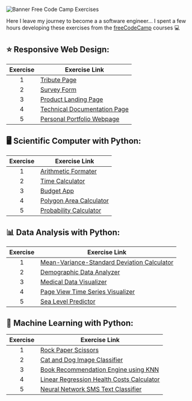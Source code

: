 ![Banner Free Code Camp Exercises](https://user-images.githubusercontent.com/57842220/129662511-46125cfd-4c33-4f75-a60b-139e1f94ac90.png)

Here I leave my journey to become a a software engineer... I spent a few hours developing these exercises from the [freeCodeCamp](https://www.freecodecamp.org/) courses 💻

## ⭐ Responsive Web Design:

Exercise  | Exercise Link
:-------: | ------
1         | [Tribute Page](https://codepen.io/wollieliza/pen/QWgLLPy)
2         | [Survey Form](https://codepen.io/wollieliza/pen/PojPjpe)
3         | [Product Landing Page](https://codepen.io/wollieliza/details/zYzvQje)
4         | [Technical Documentation Page](https://codepen.io/wollieliza/pen/BaZJGqW)
5         | [Personal Portfolio Webpage](https://codepen.io/wollieliza/pen/ZEyxOXJ)

## 🖥️ Scientific Computer with Python: 

Exercise  | Exercise Link
:-------: | ------
1         | [Arithmetic Formater](https://github.com/wollieliza/freecodecamp-python-exercises/tree/main/scientific-computer-with-python/boilerplate-arithmetic-formater)
2         | [Time Calculator](https://github.com/wollieliza/freecodecamp-python-exercises/tree/main/scientific-computer-with-python/boilerplate-time-calculator)
3         | [Budget App](https://github.com/wollieliza/freecodecamp-python-exercises/tree/main/scientific-computer-with-python/boilerplate-budget-app)
4         | [Polygon Area Calculator](https://github.com/wollieliza/freecodecamp-python-exercises/tree/main/scientific-computer-with-python/boilerplate-polygon-area-calculator)
5         | [Probability Calculator](https://github.com/wollieliza/freecodecamp-python-exercises/tree/main/scientific-computer-with-python/boilerplate-probability-calculator)

## 📊 Data Analysis with Python:

Exercise  | Exercise Link
:-------: | ------
1         | [Mean-Variance-Standard Deviation Calculator](https://github.com/wollieliza/freecodecamp-python-exercises/tree/main/data-analysis-with-python/boilerplate-mean-variance-standard-deviation-calculator)
2         | [Demographic Data Analyzer](https://github.com/wollieliza/freecodecamp-python-exercises/tree/main/data-analysis-with-python/boilerplate-demographic-data-analyzer)
3         | [Medical Data Visualizer](https://github.com/wollieliza/freecodecamp-python-exercises/tree/main/data-analysis-with-python/boilerplate-medical-data-visualizer)
4         | [Page View Time Series Visualizer](https://github.com/wollieliza/freecodecamp-python-exercises/tree/main/data-analysis-with-python/boilerplate-page-view-time-series-visualizer)
5         | [Sea Level Predictor](https://github.com/wollieliza/freecodecamp-python-exercises/tree/main/data-analysis-with-python/boilerplate-sea-level-predictor)

## 📝 Machine Learning with Python:

Exercise  | Exercise Link
:-------: | ------
1         | [Rock Paper Scissors]()
2         | [Cat and Dog Image Classifier]()
3         | [Book Recommendation Engine using KNN]()
4         | [Linear Regression Health Costs Calculator]()
5         | [Neural Network SMS Text Classifier]()
